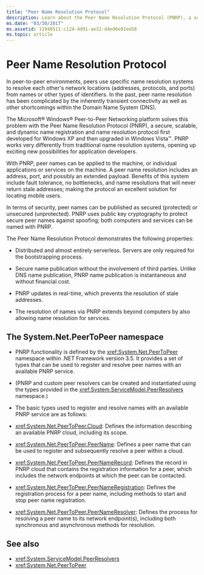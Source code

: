 ```yaml
---
title: "Peer Name Resolution Protocol"
description: Learn about the Peer Name Resolution Protocol (PNRP), a secure, scalable, and dynamic name registration and name resolution protocol.
ms.date: "03/30/2017"
ms.assetid: 11940511-c124-4d91-ae31-d4ed6e81ee58
ms.topic: article
---
```

# Peer Name Resolution Protocol

In peer-to-peer environments, peers use specific name resolution systems to resolve each other's network locations (addresses, protocols, and ports) from names or other types of identifiers. In the past, peer name resolution has been complicated by the inherently transient connectivity as well as other shortcomings within the Domain Name System (DNS).  
  
 The Microsoft® Windows® Peer-to-Peer Networking platform solves this problem with the Peer Name Resolution Protocol (PNRP), a secure, scalable, and dynamic name registration and name resolution protocol first developed for Windows XP and then upgraded in Windows Vista™. PNRP works very differently from traditional name resolution systems, opening up exciting new possibilities for application developers.  
  
 With PNRP, peer names can be applied to the machine, or individual applications or services on the machine. A peer name resolution includes an address, port, and possibly an extended payload. Benefits of this system include fault tolerance, no bottlenecks, and name resolutions that will never return stale addresses; making the protocol an excellent solution for locating mobile users.  
  
 In terms of security, peer names can be published as secured (protected) or unsecured (unprotected). PNRP uses public key cryptography to protect secure peer names against spoofing; both computers and services can be named with PNRP.  
  
The Peer Name Resolution Protocol demonstrates the following properties:  
  
- Distributed and almost entirely serverless. Servers are only required for the bootstrapping process.  
  
- Secure name publication without the involvement of third parties. Unlike DNS name publication, PNRP name publication is instantaneous and without financial cost.  
  
- PNRP updates in real-time, which prevents the resolution of stale addresses.  
  
- The resolution of names via PNRP extends beyond computers by also allowing name resolution for services.  
  
## The System.Net.PeerToPeer namespace  
  
- PNRP functionality is defined by the <xref:System.Net.PeerToPeer> namespace within .NET Framework version 3.5. It provides a set of types that can be used to register and resolve peer names with an available PNRP service.  
  
- (PNRP and custom peer resolvers can be created and instantiated using the types provided in the <xref:System.ServiceModel.PeerResolvers> namespace.)  
  
- The basic types used to register and resolve names with an available PNRP service are as follows:  
  
- <xref:System.Net.PeerToPeer.Cloud>: Defines the information describing an available PNRP cloud, including its scope.  
  
- <xref:System.Net.PeerToPeer.PeerName>: Defines a peer name that can be used to register and subsequently resolve a peer within a cloud.  
  
- <xref:System.Net.PeerToPeer.PeerNameRecord>: Defines the record in PNRP cloud that contains the registration information for a peer, which includes the network endpoints at which the peer can be contacted.  
  
- <xref:System.Net.PeerToPeer.PeerNameRegistration>: Defines the registration process for a peer name, including methods to start and stop peer name registration.  
  
- <xref:System.Net.PeerToPeer.PeerNameResolver>: Defines the process for resolving a peer name to its network endpoint(s), including both synchronous and asynchronous methods for resolution.  
  
## See also

- <xref:System.ServiceModel.PeerResolvers>
- <xref:System.Net.PeerToPeer>
